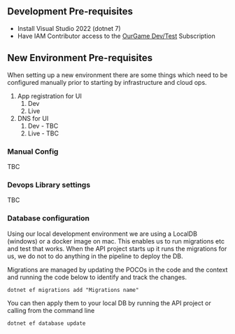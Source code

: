 ## Development Pre-requisites
* Install Visual Studio 2022 (dotnet 7)
* Have IAM Contributor access to the [OurGame Dev/Test](https://portal.azure.com/#@michaellaw.me/resource/subscriptions/a3ac85e7-ff10-4e73-b806-3ab91af8f0c4/overview) Subscription

## New Environment Pre-requisites
When setting up a new environment there are some things which need to be configured manually prior to starting by infrastructure and cloud ops.

1. App registration for UI
   1. Dev
   2. Live
2. DNS for UI
   1. Dev - TBC
   2. Live - TBC

### Manual Config
TBC

### Devops Library settings
TBC

### Database configuration

Using our local development environment we are using a LocalDB (windows) or a docker image on mac. This enables us to run migrations etc and test that works. When the API project starts up it runs the migrations for us, we do not to do anything in the pipeline to deploy the DB.

Migrations are managed by updating the POCOs in the code and the context and running the code below to identify and track the changes.

```
dotnet ef migrations add "Migrations name"
```

You can then apply them to your local DB by running the API project or calling from the command line

```
dotnet ef database update
```